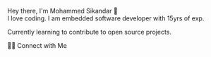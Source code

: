 Hey there, I'm Mohammed Sikandar 👋 </br>
I love coding. I am embedded software developer with 15yrs of exp.

Currently learning to contribute to open source projects.

🤝🏻  Connect with Me

